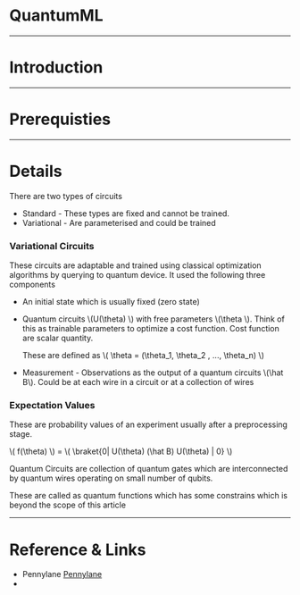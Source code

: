 # QuantumML

---
# Introduction


---
# Prerequisties




---
# Details

There are two types of circuits 

- Standard - These types are fixed and cannot be trained.
- Variational - Are parameterised and could be trained 

### Variational Circuits 

These circuits are adaptable and trained using classical optimization algorithms by querying to quantum device. It used the following three components   

- An initial state which is usually fixed (zero state)

- Quantum circuits \\(U(\theta) \\) with free parameters \\(\theta \\). Think of this as trainable parameters to optimize a cost function. Cost function are scalar quantity.

    These are defined as  \\( \theta = (\theta_1, \theta_2 , ..., \theta_n) \\)  

- Measurement - Observations as the output of a quantum circuits \\(\hat B\\). Could be at each wire in a circuit or at a collection of wires 

### Expectation Values
These are probability values of an experiment usually after a preprocessing stage. 
 
\\( f(\theta) \\)  = \\( \braket{0| U(\theta) (\hat B) U(\theta) | 0} \\)  


Quantum Circuits are collection of quantum gates which are interconnected by quantum wires operating on small number of qubits.

These are called as quantum functions which has some constrains which is beyond the scope of this article




---
# Reference & Links

* Pennylane [Pennylane](https://pennylane.ai/)
* 



